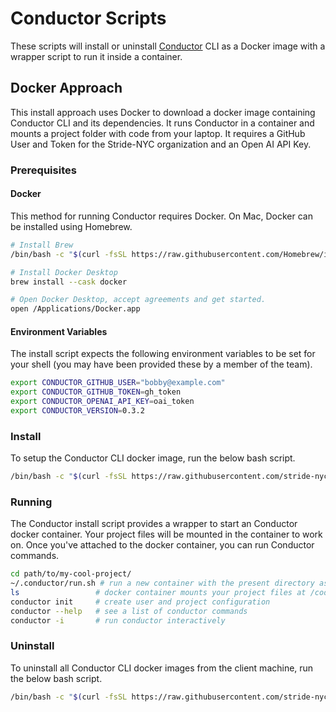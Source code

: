 # Conductor Scripts

These scripts will install or uninstall [Conductor] CLI as a Docker image with a wrapper script to run it inside a container.

[Conductor]: https://github.com/stride-nyc/conductor

## Docker Approach

This install approach uses Docker to download a docker image containing Conductor CLI and its dependencies. It runs Conductor in a container and mounts a project folder with code from your laptop. It requires a GitHub User and Token for the Stride-NYC organization and an Open AI API Key.

### Prerequisites

#### Docker

This method for running Conductor requires Docker. On Mac, Docker can be installed using Homebrew.

```bash
# Install Brew
/bin/bash -c "$(curl -fsSL https://raw.githubusercontent.com/Homebrew/install/HEAD/install.sh)"

# Install Docker Desktop
brew install --cask docker

# Open Docker Desktop, accept agreements and get started.
open /Applications/Docker.app
```

#### Environment Variables

The install script expects the following environment variables to be set for your shell (you may have been provided these by a member of the team).

```bash
export CONDUCTOR_GITHUB_USER="bobby@example.com"
export CONDUCTOR_GITHUB_TOKEN=gh_token
export CONDUCTOR_OPENAI_API_KEY=oai_token
export CONDUCTOR_VERSION=0.3.2
```

### Install

To setup the Conductor CLI docker image, run the below bash script.

```bash
/bin/bash -c "$(curl -fsSL https://raw.githubusercontent.com/stride-nyc/autopilot-scripts/main/docker/install.sh)"
```

### Running

The Conductor install script provides a wrapper to start an Conductor docker container. Your project files will be mounted in the container to work on. Once you've attached to the docker container, you can run Conductor commands.

```bash
cd path/to/my-cool-project/
~/.conductor/run.sh # run a new container with the present directory as project path
ls                 # docker container mounts your project files at /codedir/
conductor init     # create user and project configuration
conductor --help   # see a list of conductor commands
conductor -i       # run conductor interactively
```

### Uninstall

To uninstall all Conductor CLI docker images from the client machine, run the below bash script.

```bash
/bin/bash -c "$(curl -fsSL https://raw.githubusercontent.com/stride-nyc/autopilot-scripts/main/docker/uninstall.sh)"
```
